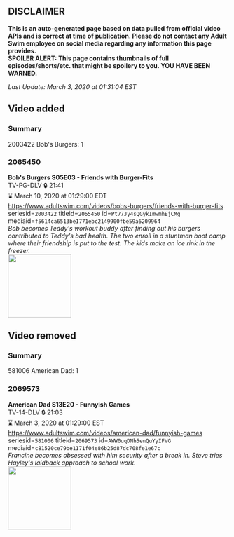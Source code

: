 ## DISCLAIMER
**This is an auto-generated page based on data pulled from official video APIs and is correct at time of publication. Please do not contact any Adult Swim employee on social media regarding any information this page provides.**  
**SPOILER ALERT: This page contains thumbnails of full episodes/shorts/etc. that might be spoilery to you. YOU HAVE BEEN WARNED.**  

_Last Update: March 3, 2020 at 01:31:04 EST_
## Video added
### Summary
2003422 Bob's Burgers: 1  
### 2065450
**Bob's Burgers S05E03 - Friends with Burger-Fits**  
TV-PG-DLV 🔒 21:41  
⌛ March 10, 2020 at 01:29:00 EDT  
https://www.adultswim.com/videos/bobs-burgers/friends-with-burger-fits  
seriesid=`2003422` titleid=`2065450` id=`Pt77Jy4sQGykImwmhEjCMg` mediaid=`f5614ca6513be1771ebc2149900fbe59a6209964`  
_Bob becomes Teddy's workout buddy after finding out his burgers contributed to Teddy's bad health. The two enroll in a stuntman boot camp where their friendship is put to the test. The kids make an ice rink in the freezer._  
<a href="https://i.cdn.turner.com/adultswim/big/video/friends-with-burger-fits/bobsburgers_411_air_cid-2K876.jpg"><img src="https://i.cdn.turner.com/adultswim/big/video/friends-with-burger-fits/bobsburgers_411_air_cid-2K876.jpg" height="144px" /></a>
## Video removed
### Summary
581006 American Dad: 1  
### 2069573
**American Dad S13E20 - Funnyish Games**  
TV-14-DLV 🔒 21:03  
⌛ March 3, 2020 at 01:29:00 EST  
https://www.adultswim.com/videos/american-dad/funnyish-games  
seriesid=`581006` titleid=`2069573` id=`AWW0uqDNh5enQuYyIFVG` mediaid=`c81520ce79be1171f04e86b25d87dc708fe1e67c`  
_Francine becomes obsessed with him security after a break in. Steve tries Hayley's laidback approach to school work._  
<a href="https://i.cdn.turner.com/adultswim/big/image-upload/thumbnails/thumb-2_image-155786732520418.jpg"><img src="https://i.cdn.turner.com/adultswim/big/image-upload/thumbnails/thumb-2_image-155786732520418.jpg" height="144px" /></a>

